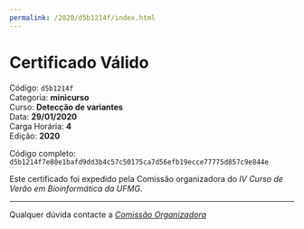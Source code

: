 ```yaml
---
permalink: /2020/d5b1214f/index.html
---
```


# Certificado Válido

Código: `d5b1214f`<br>
Categoria: **minicurso**<br>
Curso: **Detecção de variantes**<br>
Data: **29/01/2020**<br>
Carga Horária: **4**<br>
Edição: **2020**<br>


Código completo: `d5b1214f7e80e1bafd9dd3b4c57c50175ca7d56efb19ecce77775d857c9e844e`


Este certificado foi expedido pela Comissão organizadora do *IV Curso de Verão em Bioinformática da UFMG*.

----

Qualquer dúvida contacte a [_Comissão Organizadora_](<mailto:cursobioinfoufmg@gmail.com$subject=[Certificados]>)


